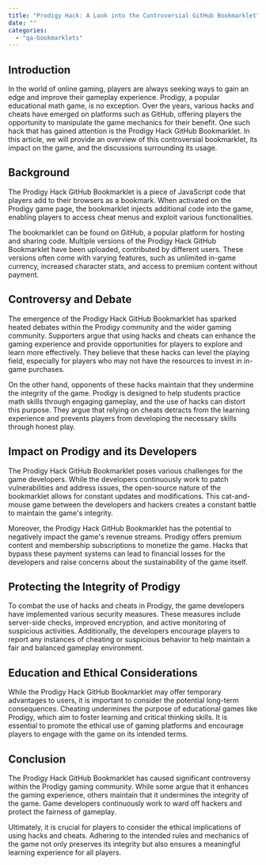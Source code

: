```yaml
---
title: "Prodigy Hack: A Look into the Controversial GitHub Bookmarklet"
date: ""
categories: 
  - "qa-bookmarklets"
---
```


## Introduction

In the world of online gaming, players are always seeking ways to gain an edge and improve their gameplay experience. Prodigy, a popular educational math game, is no exception. Over the years, various hacks and cheats have emerged on platforms such as GitHub, offering players the opportunity to manipulate the game mechanics for their benefit. One such hack that has gained attention is the Prodigy Hack GitHub Bookmarklet. In this article, we will provide an overview of this controversial bookmarklet, its impact on the game, and the discussions surrounding its usage.

## Background

The Prodigy Hack GitHub Bookmarklet is a piece of JavaScript code that players add to their browsers as a bookmark. When activated on the Prodigy game page, the bookmarklet injects additional code into the game, enabling players to access cheat menus and exploit various functionalities.

The bookmarklet can be found on GitHub, a popular platform for hosting and sharing code. Multiple versions of the Prodigy Hack GitHub Bookmarklet have been uploaded, contributed by different users. These versions often come with varying features, such as unlimited in-game currency, increased character stats, and access to premium content without payment.

## Controversy and Debate

The emergence of the Prodigy Hack GitHub Bookmarklet has sparked heated debates within the Prodigy community and the wider gaming community. Supporters argue that using hacks and cheats can enhance the gaming experience and provide opportunities for players to explore and learn more effectively. They believe that these hacks can level the playing field, especially for players who may not have the resources to invest in in-game purchases.

On the other hand, opponents of these hacks maintain that they undermine the integrity of the game. Prodigy is designed to help students practice math skills through engaging gameplay, and the use of hacks can distort this purpose. They argue that relying on cheats detracts from the learning experience and prevents players from developing the necessary skills through honest play.

## Impact on Prodigy and its Developers

The Prodigy Hack GitHub Bookmarklet poses various challenges for the game developers. While the developers continuously work to patch vulnerabilities and address issues, the open-source nature of the bookmarklet allows for constant updates and modifications. This cat-and-mouse game between the developers and hackers creates a constant battle to maintain the game's integrity.

Moreover, the Prodigy Hack GitHub Bookmarklet has the potential to negatively impact the game's revenue streams. Prodigy offers premium content and membership subscriptions to monetize the game. Hacks that bypass these payment systems can lead to financial losses for the developers and raise concerns about the sustainability of the game itself.

## Protecting the Integrity of Prodigy

To combat the use of hacks and cheats in Prodigy, the game developers have implemented various security measures. These measures include server-side checks, improved encryption, and active monitoring of suspicious activities. Additionally, the developers encourage players to report any instances of cheating or suspicious behavior to help maintain a fair and balanced gameplay environment.

## Education and Ethical Considerations

While the Prodigy Hack GitHub Bookmarklet may offer temporary advantages to users, it is important to consider the potential long-term consequences. Cheating undermines the purpose of educational games like Prodigy, which aim to foster learning and critical thinking skills. It is essential to promote the ethical use of gaming platforms and encourage players to engage with the game on its intended terms.

## Conclusion

The Prodigy Hack GitHub Bookmarklet has caused significant controversy within the Prodigy gaming community. While some argue that it enhances the gaming experience, others maintain that it undermines the integrity of the game. Game developers continuously work to ward off hackers and protect the fairness of gameplay.

Ultimately, it is crucial for players to consider the ethical implications of using hacks and cheats. Adhering to the intended rules and mechanics of the game not only preserves its integrity but also ensures a meaningful learning experience for all players.
